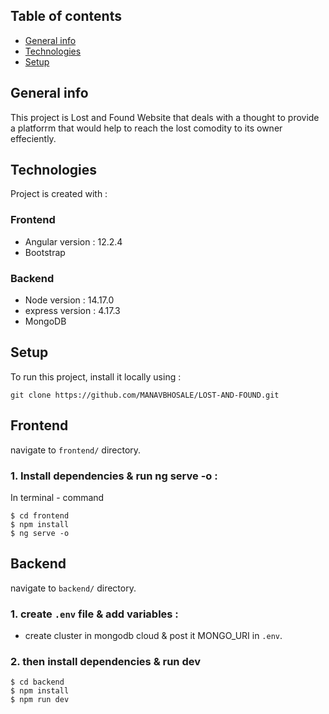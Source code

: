 ## Table of contents
* [General info](#general-info)
* [Technologies](#technologies)
* [Setup](#setup)

## General info
This project is Lost and Found Website that deals with a thought to provide a platforrm that would help to reach the lost comodity to its owner effeciently.
	
## Technologies
Project is created with : 
### **Frontend**
* Angular version : 12.2.4
* Bootstrap

### **Backend**
* Node version : 14.17.0
* express version : 4.17.3
* MongoDB

## Setup
To run this project, install it locally using :
```
git clone https://github.com/MANAVBHOSALE/LOST-AND-FOUND.git
```
## **Frontend**

navigate to `frontend/` directory.

### **1. Install dependencies & run ng serve -o :**  

In terminal - command
```
$ cd frontend
$ npm install
$ ng serve -o
```

## **Backend**

navigate to `backend/` directory.

### **1. create `.env` file & add variables :**
- create cluster in mongodb cloud & post it MONGO_URI in `.env`.

### **2. then install dependencies & run dev**

```
$ cd backend
$ npm install
$ npm run dev
```
